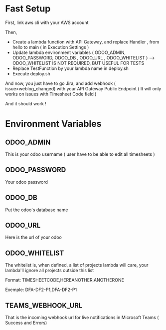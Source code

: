 # Fast Setup

First, link aws cli with your AWS account

Then,
- Create a lambda function with API Gateway, and replace Handler , from hello to main ( in Execution Settings ) 
- Update lambda environment variables ( ODOO_ADMIN, ODOO_PASSWORD, ODOO_DB , ODOO_URL , ODOO_WHITELIST ) --> ODOO_WHITELIST IS NOT REQUIRED, BUT USEFUL FOR TESTS
- Replace TestFunction by your lambda name in deploy.sh
- Execute deploy.sh

And now, you just have to go Jira, and add webhook ( issue>weblog_changed) with your API Gateway Public Endpoint
( It will only works on issues with Timesheet Code field ) 

And it should work !

# Environment Variables

## ODOO_ADMIN
This is your odoo username ( user have to be able to edit all timesheets ) 
## ODOO_PASSWORD
Your odoo password
## ODOO_DB
Put the odoo's database name
## ODOO_URL
Here is the url of your odoo
## ODOO_WHITELIST
The whitelist is, when defined, a list of projects lambda will care, your lambda'll ignore all projects outside this list

Format: TIMESHEETCODE,HEREANOTHER,ANOTHERONE

Exemple: DFA-DF2-P1,DFA-DF2-P1

## TEAMS_WEBHOOK_URL
That is the incoming webhook url for live notifications in Microsoft Teams ( Success and Errors)

